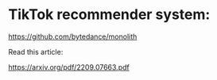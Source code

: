 # TikTok recommender system:

https://github.com/bytedance/monolith

Read this article:

https://arxiv.org/pdf/2209.07663.pdf


